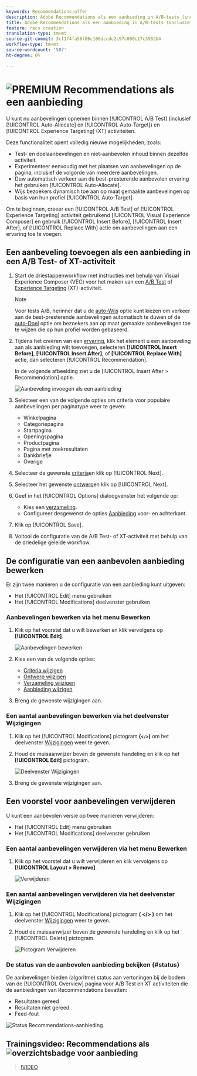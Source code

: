 ```yaml
---
keywords: Recommendations;offer
description: Adobe Recommendations als een aanbieding in A/B-tests (inclusief automatisch toewijzen en automatisch richten) en Experience Targeting (XT)-activiteiten
title: Adobe Recommendations als een aanbieding in A/B-tests (inclusief automatisch toewijzen en automatisch richten) en Experience Targeting (XT)-activiteiten
feature: recs creation
translation-type: tm+mt
source-git-commit: 3cf1f4fa56f86c106dccdc2c97c080c17c3982b4
workflow-type: tm+mt
source-wordcount: '507'
ht-degree: 0%

---
```



# ![PREMIUM](/help/assets/premium.png) Recommendations als een aanbieding

U kunt nu aanbevelingen opnemen binnen [!UICONTROL A/B Test] (inclusief [!UICONTROL Auto-Allocate] en [!UICONTROL Auto-Target]) en [!UICONTROL Experience Targeting] (XT) activiteiten.

Deze functionaliteit opent volledig nieuwe mogelijkheden, zoals:

* Test- en doelaanbevelingen en niet-aanbevolen inhoud binnen dezelfde activiteit.
* Experimenteer eenvoudig met het plaatsen van aanbevelingen op de pagina, inclusief de volgorde van meerdere aanbevelingen.
* Duw automatisch verkeer aan de best-presterende aanbevolen ervaring het gebruiken [!UICONTROL Auto-Allocate].
* Wijs bezoekers dynamisch toe aan op maat gemaakte aanbevelingen op basis van hun profiel [!UICONTROL Auto-Target].

Om te beginnen, creeer een [!UICONTROL A/B Test] of [!UICONTROL Experience Targeting] activiteit gebruikend [!UICONTROL Visual Experience Composer] en gebruik [!UICONTROL Insert Before], [!UICONTROL Insert After], of [!UICONTROL Replace With] actie om aanbevelingen aan een ervaring toe te voegen.

## Een aanbeveling toevoegen als een aanbieding in een A/B Test- of XT-activiteit

1. Start de driestappenworkflow met instructies met behulp van Visual Experience Composer (VEC) voor het maken van een [A/B Test](/help/c-activities/t-test-ab/t-test-create-ab/test-create-ab.md) of [Experience Targeting](/help/c-activities/t-experience-target/t-xt-create/xt-create.md) (XT)-activiteit.

   >[!NOTE]
   >
   >Voor tests A/B, herinner dat u de [auto-Wijs](/help/c-activities/automated-traffic-allocation/automated-traffic-allocation.md) optie kunt kiezen om verkeer aan de best-presterende aanbevelingen automatisch te duwen of de [auto-Doel](/help/c-activities/auto-target-to-optimize.md) optie om bezoekers aan op maat gemaakte aanbevelingen toe te wijzen die op hun profiel worden gebaseerd.

1. Tijdens het creëren van een [ervaring](/help/c-experiences/c-visual-experience-composer/viztarget-options.md), klik het element u een aanbeveling aan als aanbieding wilt toevoegen, selecteren **[!UICONTROL Insert Before]**, **[!UICONTROL Insert After]**, of **[!UICONTROL Replace With]** actie, dan selecteren [!UICONTROL Recommendation].

   In de volgende afbeelding ziet u de [!UICONTROL Insert After > Recommendation] optie.

   ![Aanbeveling invoegen als een aanbieding](/help/c-recommendations/assets/replace-after-recommendations.png)

1. Selecteer een van de volgende opties om criteria voor populaire aanbevelingen per paginatype weer te geven:

   * Winkelpagina
   * Categoriepagina
   * Startpagina
   * Openingspagina
   * Productpagina
   * Pagina met zoekresultaten
   * Dankbriefje
   * Overige

1. Selecteer de gewenste [criteria](/help/c-recommendations/c-algorithms/algorithms.md)en klik op [!UICONTROL Next].
1. Selecteer het gewenste [ontwerp](/help/c-recommendations/c-design-overview/design-overview.md)en klik op [!UICONTROL Next].
1. Geef in het [!UICONTROL Options] dialoogvenster het volgende op:

   * Kies een [verzameling](/help/c-recommendations/c-products/collections.md).
   * Configureer desgewenst de opties [Aanbieding](/help/c-recommendations/t-create-recs-activity/adding-promotions.md) voor- en achterkant.

1. Klik op [!UICONTROL Save].
1. Voltooi de configuratie van de A/B Test- of XT-activiteit met behulp van de driedelige geleide workflow.

## De configuratie van een aanbevolen aanbieding bewerken

Er zijn twee manieren u de configuratie van een aanbieding kunt uitgeven:

* Het [!UICONTROL Edit] menu gebruiken
* Het [!UICONTROL Modifications] deelvenster gebruiken

### Aanbevelingen bewerken via het menu Bewerken

1. Klik op het voorstel dat u wilt bewerken en klik vervolgens op **[!UICONTROL Edit]**.

   ![Aanbevelingen bewerken](/help/c-recommendations/assets/recs-offer-edit.png)

1. Kies een van de volgende opties:

   * [Criteria wijzigen](/help/c-recommendations/c-algorithms/algorithms.md)
   * [Ontwerp wijzigen](/help/c-recommendations/c-design-overview/design-overview.md)
   * [Verzameling wijzigen](/help/c-recommendations/c-products/collections.md)
   * [Aanbieding wijzigen](/help/c-recommendations/t-create-recs-activity/adding-promotions.md)

1. Breng de gewenste wijzigingen aan.

### Een aantal aanbevelingen bewerken via het deelvenster Wijzigingen

1. Klik op het [!UICONTROL Modifications] pictogram **(`</>`)** om het deelvenster [Wijzigingen](/help/c-experiences/c-visual-experience-composer/c-vec-code-editor/vec-code-editor.md) weer te geven.
1. Houd de muisaanwijzer boven de gewenste handeling en klik op het **[!UICONTROL Edit]** pictogram.

   ![Deelvenster Wijzigingen](/help/c-recommendations/assets/recs-offer-modifications.png)

1. Breng de gewenste wijzigingen aan.

## Een voorstel voor aanbevelingen verwijderen

U kunt een aanbevolen versie op twee manieren verwijderen:

* Het [!UICONTROL Edit] menu gebruiken
* Het [!UICONTROL Modifications] deelvenster gebruiken

### Een aantal aanbevelingen verwijderen via het menu Bewerken

1. Klik op het voorstel dat u wilt verwijderen en klik vervolgens op **[!UICONTROL Layout > Remove]**.

   ![Verwijderen](/help/c-recommendations/assets/recs-offer-remove.png)

### Een aantal aanbevelingen verwijderen via het deelvenster Wijzigingen

1. Klik op het [!UICONTROL Modifications] pictogram **( &lt;/> )** om het deelvenster [Wijzigingen](/help/c-experiences/c-visual-experience-composer/c-vec-code-editor/vec-code-editor.md) weer te geven.
1. Houd de muisaanwijzer boven de gewenste handeling en klik op het [!UICONTROL Delete] pictogram.

   ![Pictogram Verwijderen](/help/c-recommendations/assets/recs-offer-delete.png)

### De status van de aanbevolen aanbieding bekijken {#status}

De aanbevelingen bieden (algoritme) status aan vertoningen bij de bodem van de [!UICONTROL Overview] pagina voor A/B Test en XT activiteiten die de aanbiedingen van Recommendations bevatten:

* Resultaten gereed
* Resultaten niet gereed
* Feed-fout

![Status Recommendations-aanbieding](/help/c-recommendations/assets/recs-offer-status.png)

## Trainingsvideo: Recommendations als ![overzichtsbadge voor aanbieding](/help/assets/overview.png)

>[!VIDEO](https://video.tv.adobe.com/v/28878)